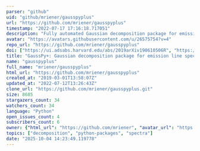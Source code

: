 ```yaml
---
parser: "github"
uid: "github/mriener/gausspyplus"
url: "https://github.com/mriener/gausspyplus"
timestamp: "2022-07-17 17:16:18.717051"
description: "Fully automated Gaussian decomposition package for emission line spectra"
avatar: "https://avatars.githubusercontent.com/u/26575754?v=4"
repo_url: "https://github.com/mriener/gausspyplus"
doi: ["https://ui.adsabs.harvard.edu/abs/2019arXiv190610506R", "https://ui.adsabs.harvard.edu/abs/2019ascl.soft07020R/abstract"]
title: "GaussPy+: Gaussian decomposition package for emission line spectra"
name: "gausspyplus"
full_name: "mriener/gausspyplus"
html_url: "https://github.com/mriener/gausspyplus"
created_at: "2019-03-01T13:58:07Z"
updated_at: "2022-07-12T13:26:43Z"
clone_url: "https://github.com/mriener/gausspyplus.git"
size: 8685
stargazers_count: 34
watchers_count: 34
language: "Python"
open_issues_count: 4
subscribers_count: 6
owner: {"html_url": "https://github.com/mriener", "avatar_url": "https://avatars.githubusercontent.com/u/26575754?v=4", "login": "mriener", "type": "User"}
topics: ["decomposition", "python-packages", "spectra"]
date: "2025-10-04 14:23:49.119778"
---
```


